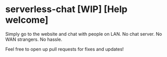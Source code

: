# serverless-chat [WIP]  [Help welcome]
Simply go to the website and chat with people on LAN.
No chat server. No WAN strangers. No hassle.


Feel free to open up pull requests for fixes and updates!
